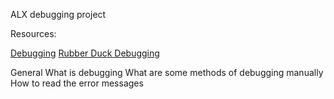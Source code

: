 ALX debugging project

Resources:

[Debugging](https://en.wikipedia.org/wiki/Debugging)
[Rubber Duck Debugging](https://www.thoughtfulcode.com/rubber-duck-debugging-psychology/)

General
What is debugging
What are some methods of debugging manually
How to read the error messages

